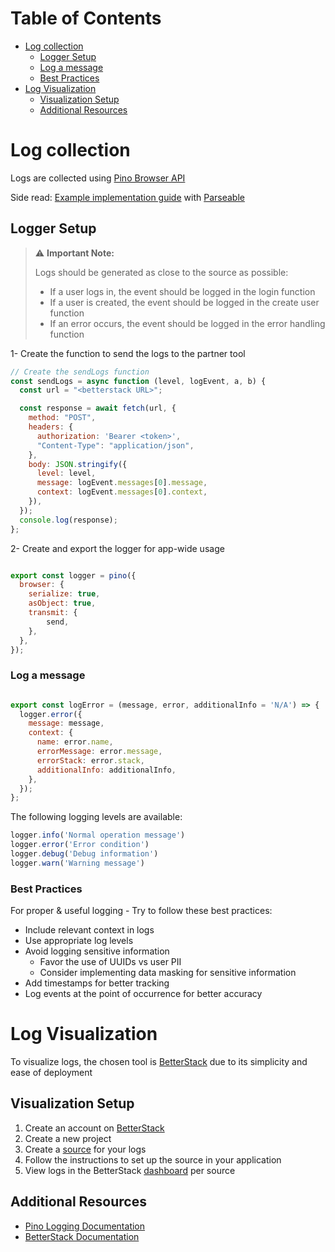 
# Table of Contents

- [Log collection](#log-collection)
  - [Logger Setup](#logger-setup)
  - [Log a message](#log-a-message)
  - [Best Practices](#best-practices)
- [Log Visualization](#log-visualization)
  - [Visualization Setup](#visualization-setup)
  - [Additional Resources](#additional-resources)

# Log collection

Logs are collected using [Pino Browser API](https://getpino.io/#/docs/browser)

Side read: [Example implementation guide](https://dev.to/parseable/logging-for-your-frontend-apps-28pj) with [Parseable](https://www.parseable.com)

## Logger Setup

> ⚠️ **Important Note:**
>
> Logs should be generated as close to the source as possible:
>
> - If a user logs in, the event should be logged in the login function
> - If a user is created, the event should be logged in the create user function
> - If an error occurs, the event should be logged in the error handling function

1- Create the function to send the logs to the partner tool

```javascript
// Create the sendLogs function
const sendLogs = async function (level, logEvent, a, b) {
  const url = "<betterstack URL>";

  const response = await fetch(url, {
    method: "POST",
    headers: {
      authorization: 'Bearer <token>',
      "Content-Type": "application/json",
    },
    body: JSON.stringify({
      level: level,
      message: logEvent.messages[0].message,
      context: logEvent.messages[0].context,
    }),
  });
  console.log(response);
};
```

2- Create and export the logger for app-wide usage

```javascript

export const logger = pino({
  browser: {
    serialize: true,
    asObject: true,
    transmit: {
        send,
    },
  },
});
```

### Log a message

```javascript

export const logError = (message, error, additionalInfo = 'N/A') => {
  logger.error({
    message: message,
    context: {
      name: error.name,
      errorMessage: error.message,
      errorStack: error.stack,
      additionalInfo: additionalInfo,
    },
  });
};
```

The following logging levels are available:

```javascript
logger.info('Normal operation message')
logger.error('Error condition')
logger.debug('Debug information')
logger.warn('Warning message')
```

### Best Practices

For proper & useful logging - Try to follow these best practices:

- Include relevant context in logs
- Use appropriate log levels
- Avoid logging sensitive information
  - Favor the use of UUIDs vs user PII
  - Consider implementing data masking for sensitive information
- Add timestamps for better tracking
- Log events at the point of occurrence for better accuracy

# Log Visualization

To visualize logs, the chosen tool is [BetterStack](https://betterstack.com) due to its simplicity and ease of deployment

## Visualization Setup

1. Create an account on [BetterStack](https://betterstack.com)
2. Create a new project
3. Create a [source](https://betterstack.com/docs/sources) for your logs
4. Follow the instructions to set up the source in your application
5. View logs in the BetterStack [dashboard](https://telemetry.betterstack.com/team/111402/tail) per source

## Additional Resources

- [Pino Logging Documentation](https://getpino.io/#/docs/browser)
- [BetterStack Documentation](https://betterstack.com/docs)
